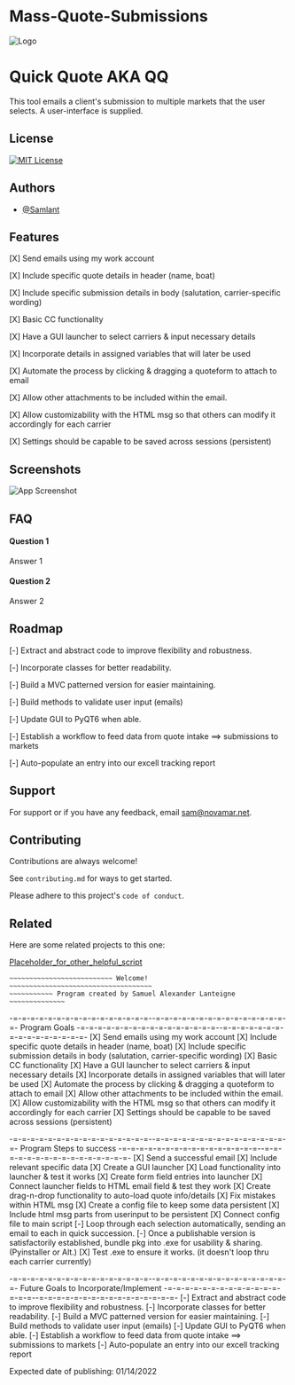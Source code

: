 # Mass-Quote-Submissions
 
![Logo](https://dev-to-uploads.s3.amazonaws.com/uploads/articles/th5xamgrr6se0x5ro4g6.png)


# Quick Quote AKA QQ

This tool emails a client's submission to multiple markets that the user selects. A user-interface is supplied.


## License

[![MIT License](https://img.shields.io/badge/License-MIT-green.svg)](https://choosealicense.com/licenses/mit/)

## Authors

- [@Samlant](https://github.com/Samlant)


## Features

[X]  Send emails using my work account

[X]  Include specific quote details in header (name, boat)

[X]  Include specific submission details in body (salutation, carrier-specific wording)

[X]  Basic CC functionality

[X]  Have a GUI launcher to select carriers & input necessary details

[X]  Incorporate details in assigned variables that will later be used

[X]  Automate the process by clicking & dragging a quoteform to attach to email

[X]  Allow other attachments to be included within the email.

[X]  Allow customizability with the HTML msg so that others can modify it accordingly for each carrier

[X]  Settings should be capable to be saved across sessions (persistent)
## Screenshots

![App Screenshot](https://via.placeholder.com/468x300?text=App+Screenshot+Here)


## FAQ

#### Question 1

Answer 1

#### Question 2

Answer 2


## Roadmap

[-]  Extract and abstract code to improve flexibility and robustness.

[-]  Incorporate classes for better readability.

[-]  Build a MVC patterned version for easier maintaining.

[-]  Build methods to validate user input (emails)

[-]  Update GUI to PyQT6 when able.

[-]  Establish a workflow to feed data from quote intake ==> submissions to markets

[-]  Auto-populate an entry into our excell tracking report
## Support

For support or if you have any feedback, email sam@novamar.net.


## Contributing

Contributions are always welcome!

See `contributing.md` for ways to get started.

Please adhere to this project's `code of conduct`.


## Related

Here are some related projects to this one:

[Placeholder_for_other_helpful_script](https://github.com/matiassingers/awesome-readme)



~~~~~~~~~~~~~~~~~~~~~~~~~~~~~~~~~~~~~~~~~~~~~~~~~~~~~~~~~~~~~~~~~~~~~~~~
~~~~~~~~~~~~~~~~~~~~~~~~~~ Welcome! ~~~~~~~~~~~~~~~~~~~~~~~~~~~~~~~~~~~~
~~~~~~~~~~~ Program created by Samuel Alexander Lanteigne ~~~~~~~~~~~~~~
~~~~~~~~~~~~~~~~~~~~~~~~~~~~~~~~~~~~~~~~~~~~~~~~~~~~~~~~~~~~~~~~~~~~~~~~


-=-=-=-=-=-=-=-=-=-=-=-=-=-=-=-=--=-=-=-=-=-=-=-=-=-=-=-=-=-=-=-=-
Program Goals
-=-=-=-=-=-=-=-=-=-=-=-=-=-=-=-=--=-=-=-=-=-=-=-=-=-=-=-=-=-=-=-=-
[X]  Send emails using my work account
[X]  Include specific quote details in header (name, boat)
[X]  Include specific submission details in body (salutation, carrier-specific wording)
[X]  Basic CC functionality
[X]  Have a GUI launcher to select carriers & input necessary details
[X]  Incorporate details in assigned variables that will later be used
[X]  Automate the process by clicking & dragging a quoteform to attach to email
[X]  Allow other attachments to be included within the email.
[X]  Allow customizability with the HTML msg so that others can modify it accordingly for each carrier
[X]  Settings should be capable to be saved across sessions (persistent)


-=-=-=-=-=-=-=-=-=-=-=-=-=-=-=-=--=-=-=-=-=-=-=-=-=-=-=-=-=-=-=-=-
Program Steps to success
-=-=-=-=-=-=-=-=-=-=-=-=-=-=-=-=--=-=-=-=-=-=-=-=-=-=-=-=-=-=-=-=-
[X]  Send a successful email
[X]  Include relevant specific data
[X]  Create a GUI launcher
[X]  Load functionality into launcher & test it works
[X]  Create form field entries into launcher
[X]  Connect launcher fields to HTML email field & test they work
[X]  Create drag-n-drop functionality to auto-load quote info/details
[X]  Fix mistakes within HTML msg
[X]  Create a config file to keep some data persistent
[X]  Include html msg parts from userinput to be persistent
[X]  Connect config file to main script
[-]  Loop through each selection automatically, sending an email to each in quick succession.
[-]  Once a publishable version is satisfactorily established,  bundle pkg into .exe for usability & sharing. (Pyinstaller or Alt.)
[X]  Test .exe to ensure it works. (it doesn't loop thru each carrier currently)

-=-=-=-=-=-=-=-=-=-=-=-=-=-=-=-=--=-=-=-=-=-=-=-=-=-=-=-=-=-=-=-=-
Future Goals to Incorporate/Implement
-=-=-=-=-=-=-=-=-=-=-=-=-=-=-=-=--=-=-=-=-=-=-=-=-=-=-=-=-=-=-=-=-
[-]  Extract and abstract code to improve flexibility and robustness.
[-]  Incorporate classes for better readability.
[-]  Build a MVC patterned version for easier maintaining.
[-]  Build methods to validate user input (emails)
[-]  Update GUI to PyQT6 when able.
[-]  Establish a workflow to feed data from quote intake ==> submissions to markets
[-]  Auto-populate an entry into our excell tracking report



Expected date of publishing:  01/14/2022
